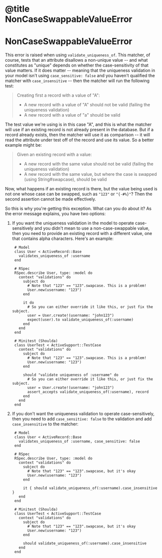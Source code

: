 # @title NonCaseSwappableValueError

# NonCaseSwappableValueError

This error is raised when using `validate_uniqueness_of`. This matcher, of
course, tests that an attribute disallows a non-unique value -- and what
constitutes as "unique" depends on whether the case-sensitivity of that value
matters. If it does matter -- meaning that the uniqueness validation in your
model isn't using `case_sensitive: false` and you haven't qualified the matcher
with `case_insensitive` -- then the matcher will run the following test:

> Creating first a record with a value of "A":
>
> * A new record with a value of "A" should not be valid (failing the uniqueness
>   validation)
> * A new record with a value of "a" should be valid

The test value we're using is in this case "A", and this is what the matcher
will use if an existing record is not already present in the database. But if
a record already exists, then the matcher will use it as comparison -- it will
read the attribute under test off of the record and use its value. So a better
example might be:

> Given an existing record with a value:
>
> * A new record with the same value should not be valid (failing the uniqueness
>   validation)
> * A new record with the same value, but where the case is swapped (using
>   String#swapcase), should be valid

Now, what happens if an existing record is there, but the value being used is
not one whose case can be swapped, such as `"123"` or `"{-#%}"`? Then the second
assertion cannot be made effectively.

So this is why you're getting this exception. What can you do about it? As the
error message explains, you have two options:

1. If you want the uniqueness validation in the model to operate
   case-sensitively and you didn't mean to use a non-case-swappable value,
   then you need to provide an existing record with a different value, one that
   contains alpha characters. Here's an example:

        # Model
        class User < ActiveRecord::Base
          validates_uniqueness_of :username
        end

        # RSpec
        RSpec.describe User, type: :model do
          context "validations" do
            subject do
              # Note that "123" == "123".swapcase. This is a problem!
              User.new(username: "123")
            end

            it do
              # So you can either override it like this, or just fix the subject.
              user = User.create!(username: "john123")
              expect(user).to validate_uniqueness_of(:username)
            end
          end
        end

        # Minitest (Shoulda)
        class UserTest < ActiveSupport::TestCase
          context "validations" do
            subject do
              # Note that "123" == "123".swapcase. This is a problem!
              User.new(username: "123")
            end

            should "validate uniqueness of :username" do
              # So you can either override it like this, or just fix the subject.
              user = User.create!(username: "john123")
              assert_accepts validate_uniqueness_of(:username), record
            end
          end
        end

2. If you don't want the uniqueness validation to operate case-sensitively,
   then you need to add `case_sensitive: false` to the validation and add
   `case_insensitive` to the matcher:

        # Model
        class User < ActiveRecord::Base
          validates_uniqueness_of :username, case_sensitive: false
        end
        
        # RSpec
        RSpec.describe User, type: :model do
          context "validations" do
            subject do
              # Note that "123" == "123".swapcase, but it's okay
              User.new(username: "123")
            end

            it { should validate_uniqueness_of(:username).case_insensitive }
          end
        end
        
        # Minitest (Shoulda)
        class UserTest < ActiveSupport::TestCase
          context "validations" do
            subject do
              # Note that "123" == "123".swapcase, but it's okay
              User.new(username: "123")
            end

            should validate_uniqueness_of(:username).case_insensitive
          end
        end
